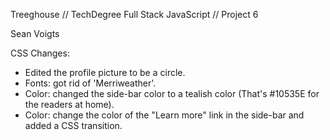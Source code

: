 Treeghouse // TechDegree
Full Stack JavaScript // Project 6

Sean Voigts

CSS Changes:
- Edited the profile picture to be a circle.
- Fonts: got rid of 'Merriweather'.
- Color: changed the side-bar color to a tealish color (That's #10535E for the readers at home).
- Color: change the color of the "Learn more" link in the side-bar and added a CSS transition.